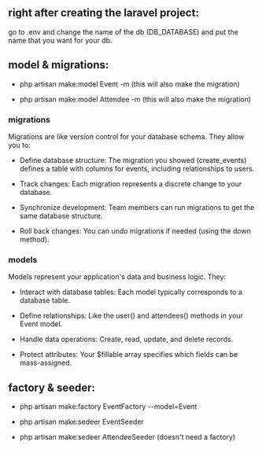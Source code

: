 ## right after creating the laravel project:

go to .env and change the name of the db (DB_DATABASE) and put the name that you want for your db.

## model & migrations:

-   php artisan make:model Event -m (this will also make the migration)

-   php artisan make:model Attendee -m (this will also make the migration)

### migrations

Migrations are like version control for your database schema. They allow you to:

-   Define database structure: The migration you showed (create_events) defines a table with columns for events, including relationships to users.

-   Track changes: Each migration represents a discrete change to your database.

-   Synchronize development: Team members can run migrations to get the same database structure.

-   Roll back changes: You can undo migrations if needed (using the down method).

### models

Models represent your application's data and business logic. They:

-   Interact with database tables: Each model typically corresponds to a database table.

-   Define relationships: Like the user() and attendees() methods in your Event model.

-   Handle data operations: Create, read, update, and delete records.

-   Protect attributes: Your $fillable array specifies which fields can be mass-assigned.

## factory & seeder:

-   php artisan make:factory EventFactory --model=Event

-   php artisan make:sedeer EventSeeder

-   php artisan make:sedeer AttendeeSeeder (doesn't need a factory)
